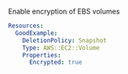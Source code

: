 
Enable encryption of EBS volumes

```yaml
Resources:
  GoodExample:
    DeletionPolicy: Snapshot
    Type: AWS::EC2::Volume
    Properties:
      Encrypted: true
```


